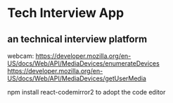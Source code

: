 # Tech Interview App

## an technical interview platform

webcam:
https://developer.mozilla.org/en-US/docs/Web/API/MediaDevices/enumerateDevices
https://developer.mozilla.org/en-US/docs/Web/API/MediaDevices/getUserMedia

npm install react-codemirror2 to adopt the code editor

